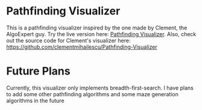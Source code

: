 # Pathfinding Visualizer
This is a pathfinding visualizer inspired by the one made by Clement, the AlgoExpert guy. Try the live version here: [Pathfinding Visualizer](https://landoniwnl.github.io/Pathfinding-Visualizer/). Also, check out the source code for Clement's visualizer here: https://github.com/clementmihailescu/Pathfinding-Visualizer

# Future Plans
Currently, this visualizer only implements breadth-first-search. I have plans to add some other pathfinding algorithms and some maze generation algorithms in the future 